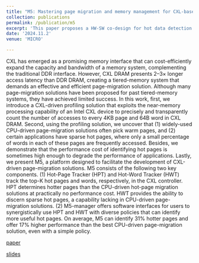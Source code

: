 ```yaml
---
title: "M5: Mastering page migration and memory management for CXL-based tiered memory systems"
collection: publications
permalink: /publication/m5
excerpt: 'This paper proposes a HW-SW co-design for hot data detection and migration in CXL-based tiered memory systems. [paper]() [slides]()'
date: '2024.11.2'
venue: 'MICRO'

---
```


CXL has emerged as a promising memory interface that can cost-efficiently expand the capacity and bandwidth of a memory system, complementing the traditional DDR interface. However, CXL DRAM presents 2–3× longer access latency than DDR DRAM, creating a tiered-memory system that demands an effective and efficient page-migration solution. Although many page-migration solutions have been proposed for past tiered-memory systems, they have achieved limited success. In this work, first, we introduce a CXL-driven profiling solution that exploits the near-memory processing capability of an Intel CXL device to precisely and transparently count the number of accesses to every 4KB page and 64B word in CXL DRAM. Second, using the profiling solution, we uncover that (1) widely-used CPU-driven page-migration solutions often pick warm pages, and (2) certain applications have sparse hot pages, where only a small percentage of words in each of these pages are frequently accessed. Besides, we demonstrate that the performance cost of identifying hot pages is sometimes high enough to degrade the performance of applications. Lastly, we present M5, a platform designed to facilitate the development of CXL-driven page-migration solutions. M5 consists of the following two key components. (1) Hot-Page Tracker (HPT) and Hot-Word Tracker (HWT) track the top-K hot pages and words, respectively, in the CXL controller. HPT determines hotter pages than the CPU-driven hot-page migration solutions at practically no performance cost. HWT provides the ability to discern sparse hot pages, a capability lacking in CPU-driven page-migration solutions. (2) M5-manager offers software interfaces for users to synergistically use HPT and HWT with diverse policies that can identify more useful hot pages. On average, M5 can identify 31% hotter pages and offer 17% higher performance than the best CPU-driven page-migration solution, even with a simple policy.


[paper]()

[slides]()